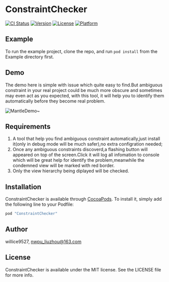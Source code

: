 # ConstraintChecker

[![CI Status](http://img.shields.io/travis/willice9527/ConstraintChecker.svg?style=flat)](https://travis-ci.org/willice9527/ConstraintChecker)
[![Version](https://img.shields.io/cocoapods/v/ConstraintChecker.svg?style=flat)](http://cocoapods.org/pods/ConstraintChecker)
[![License](https://img.shields.io/cocoapods/l/ConstraintChecker.svg?style=flat)](http://cocoapods.org/pods/ConstraintChecker)
[![Platform](https://img.shields.io/cocoapods/p/ConstraintChecker.svg?style=flat)](http://cocoapods.org/pods/ConstraintChecker)

## Example

To run the example project, clone the repo, and run `pod install` from the Example directory first.

## Demo

The demo here is simple with issue which quite easy to find.But ambiguous constraint in your real project could be much more obscure and sometimes may even act as you expected, with this tool, it will help you to identify them automatically before they become real problem.

![MantleDemo~](https://github.com/willice9527/ConstraintChecker/blob/master/ConstraintChecker.gif)

## Requirements
1. A tool that help you find ambiguous constraint automatically,just install it(only in debug mode will be much safer),no extra configration needed;
2. Once any ambiguous constraints discoverd,a flashing button will appeared on top of the screen.Click it will log all infomation to console which will be great help for identify the problem,meanwhile the condemned view will be marked with red border.
3. Only the view hierarchy being diplayed will be checked.

## Installation

ConstraintChecker is available through [CocoaPods](http://cocoapods.org). To install
it, simply add the following line to your Podfile:

```ruby
pod "ConstraintChecker"
```

## Author

willice9527, nwpu_liuzhou@163.com

## License

ConstraintChecker is available under the MIT license. See the LICENSE file for more info.
